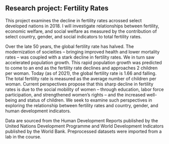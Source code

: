 ## Research project: Fertility Rates

This project examines the decline in fertility rates acrossed select developed nations in 2018. I will investigate relationships between fertility, economic welfare, and social welfare as measured by the contribution of select country, gender, and social indicators to total fertility rates.

Over the late 50 years, the global fertility rate has halved. The modernization of socieities – bringing improved health and lower mortality rates – was coupled with a stark decline in fertility rates. We in turn saw accelerated population growth. This rapid population growth was predicted to come to an end as the fertility rate declines and approaches 2 children per woman. Today (as of 2021), the global fertility rate is 1.66 and falling. The total fertility rate is measured as the average number of children per woman.
Current perspectives propose that this sharp decline in fertility rates is due to the social mobility of women – through education, labor force participation, and strengthened women’s rights – and the increased well-being and status of children. We seek to examine such perspectives in exploring the relationship between fertility rates and country, gender, and human development indicators.

Data are sourced from the Human Development Reports published by the United Nations Development Programme and World Development Indicators published by the World Bank. Preprocessed datasets were imported from a lab in the course.
